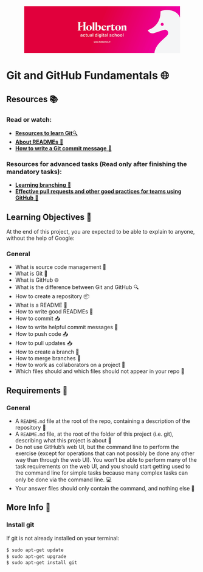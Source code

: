 <div align="center"><img src="https://github.com/ksyv/holbertonschool-web_front_end/blob/main/baniere_holberton.png"></div>

# Git and GitHub Fundamentals 🌐

## Resources 📚

### Read or watch:

- [**Resources to learn Git**🔍](https://docs.github.com/en/get-started/git-basics/set-up-git)
- [**About READMEs** 📜](https://docs.github.com/en/repositories/managing-your-repositorys-settings-and-features/customizing-your-repository/about-readmes)
- [**How to write a Git commit message** 📝](https://cbea.ms/git-commit/)

### Resources for advanced tasks (Read only after finishing the mandatory tasks):

- [**Learning branching** 🌳](https://learngitbranching.js.org/?locale=fr_FR)
- [**Effective pull requests and other good practices for teams using GitHub** 🤝](https://codeinthehole.com/tips/pull-requests-and-other-good-practices-for-teams-using-github/)

## Learning Objectives 🎯

At the end of this project, you are expected to be able to explain to anyone, without the help of Google:

### General

- What is source code management 📂
- What is Git 🔧
- What is GitHub 🌐
- What is the difference between Git and GitHub 🔍
- How to create a repository 📦
- What is a README 📜
- How to write good READMEs 📝
- How to commit 📥
- How to write helpful commit messages 📝
- How to push code 📤
- How to pull updates 📥
- How to create a branch 🌿
- How to merge branches 🌳
- How to work as collaborators on a project 🤝
- Which files should and which files should not appear in your repo 📁

## Requirements 📜

### General

- A `README.md` file at the root of the repo, containing a description of the repository 📜
- A `README.md` file, at the root of the folder of this project (i.e. git), describing what this project is about 📜
- Do not use GitHub’s web UI, but the command line to perform the exercise (except for operations that can not possibly be done any other way than through the web UI). You won’t be able to perform many of the task requirements on the web UI, and you should start getting used to the command line for simple tasks because many complex tasks can only be done via the command line. 💻
- Your answer files should only contain the command, and nothing else 📄

## More Info 📌

### Install git

If git is not already installed on your terminal:

```bash
$ sudo apt-get update
$ sudo apt-get upgrade
$ sudo apt-get install git
